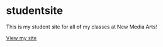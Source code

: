 # studentsite
This is my student site for all of my classes at New Media Arts!

[View my site](https://epham99.github.io/studentsite/)
